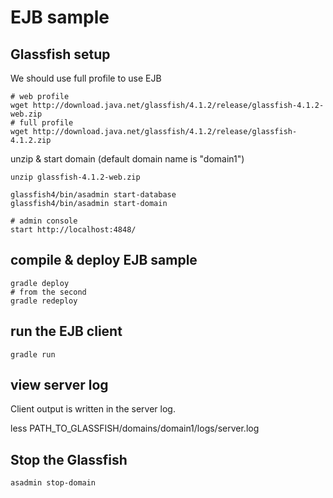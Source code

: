 # EJB sample

## Glassfish setup

We should use full profile to use EJB

```
# web profile
wget http://download.java.net/glassfish/4.1.2/release/glassfish-4.1.2-web.zip
# full profile
wget http://download.java.net/glassfish/4.1.2/release/glassfish-4.1.2.zip
```

unzip & start domain (default domain name is "domain1")

```
unzip glassfish-4.1.2-web.zip

glassfish4/bin/asadmin start-database
glassfish4/bin/asadmin start-domain

# admin console
start http://localhost:4848/
```

## compile & deploy EJB sample

```
gradle deploy
# from the second
gradle redeploy
```

## run the EJB client

```
gradle run
```

## view server log

Client output is written in the server log.

less PATH_TO_GLASSFISH/domains/domain1/logs/server.log

## Stop the Glassfish

```
asadmin stop-domain
```

